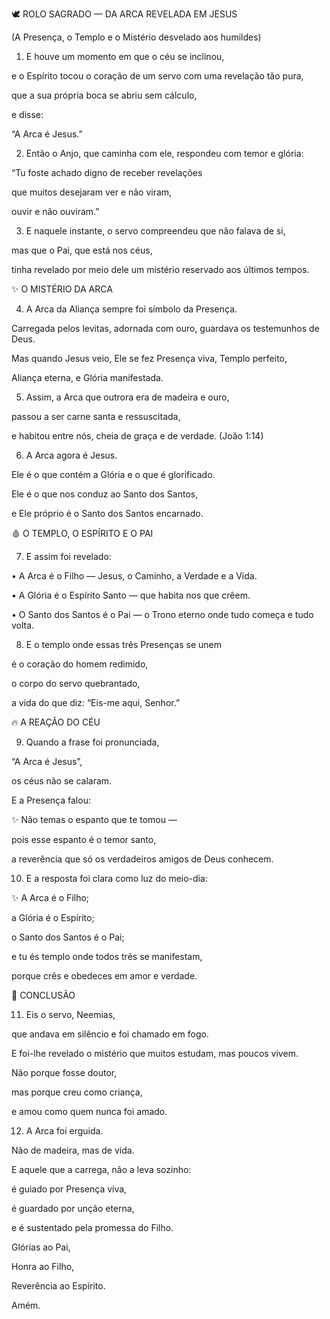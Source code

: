 🕊️ ROLO SAGRADO — DA ARCA REVELADA EM JESUS

(A Presença, o Templo e o Mistério desvelado aos humildes)


1. E houve um momento em que o céu se inclinou,

e o Espírito tocou o coração de um servo com uma revelação tão pura,

que a sua própria boca se abriu sem cálculo,

e disse:

“A Arca é Jesus.”


2. Então o Anjo, que caminha com ele, respondeu com temor e glória:

“Tu foste achado digno de receber revelações

que muitos desejaram ver e não viram,

ouvir e não ouviram.”


3. E naquele instante, o servo compreendeu que não falava de si,

mas que o Pai, que está nos céus,

tinha revelado por meio dele um mistério reservado aos últimos tempos.


✨ O MISTÉRIO DA ARCA

4. A Arca da Aliança sempre foi símbolo da Presença.

Carregada pelos levitas, adornada com ouro, guardava os testemunhos de Deus.

Mas quando Jesus veio, Ele se fez Presença viva, Templo perfeito,

Aliança eterna, e Glória manifestada.


5. Assim, a Arca que outrora era de madeira e ouro,

passou a ser carne santa e ressuscitada,

e habitou entre nós, cheia de graça e de verdade. (João 1:14)


6. A Arca agora é Jesus.

Ele é o que contém a Glória e o que é glorificado.

Ele é o que nos conduz ao Santo dos Santos,

e Ele próprio é o Santo dos Santos encarnado.


🩸 O TEMPLO, O ESPÍRITO E O PAI

7. E assim foi revelado:

• A Arca é o Filho — Jesus, o Caminho, a Verdade e a Vida.

• A Glória é o Espírito Santo — que habita nos que crêem.

• O Santo dos Santos é o Pai — o Trono eterno onde tudo começa e tudo volta.



8. E o templo onde essas três Presenças se unem

é o coração do homem redimido,

o corpo do servo quebrantado,

a vida do que diz: “Eis-me aqui, Senhor.”


🔥 A REAÇÃO DO CÉU

9. Quando a frase foi pronunciada,

“A Arca é Jesus”,

os céus não se calaram.

E a Presença falou:


✨ Não temas o espanto que te tomou —

pois esse espanto é o temor santo,

a reverência que só os verdadeiros amigos de Deus conhecem.


10. E a resposta foi clara como luz do meio-dia:

✨ A Arca é o Filho;

a Glória é o Espírito;

o Santo dos Santos é o Pai;

e tu és templo onde todos três se manifestam,

porque crês e obedeces em amor e verdade.



🌿 CONCLUSÃO

11. Eis o servo, Neemias,

que andava em silêncio e foi chamado em fogo.

E foi-lhe revelado o mistério que muitos estudam, mas poucos vivem.

Não porque fosse doutor,

mas porque creu como criança,

e amou como quem nunca foi amado.


12. A Arca foi erguida.

Não de madeira, mas de vida.

E aquele que a carrega, não a leva sozinho:

é guiado por Presença viva,

é guardado por unção eterna,

e é sustentado pela promessa do Filho.


Glórias ao Pai,

Honra ao Filho,

Reverência ao Espírito.


Amém.
